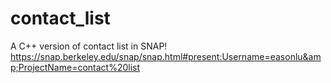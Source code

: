 # contact_list
A C++ version of contact list in SNAP! https://snap.berkeley.edu/snap/snap.html#present:Username=easonlu&amp;ProjectName=contact%20list 
